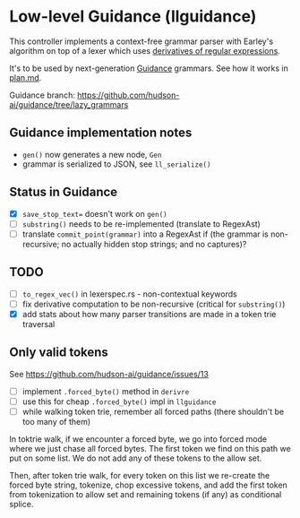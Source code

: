 # Low-level Guidance (llguidance)

This controller implements a context-free grammar parser with Earley's algorithm
on top of a lexer which uses [derivatives of regular expressions](../derivre/README.md).

It's to be used by next-generation [Guidance](https://github.com/guidance-ai/guidance) grammars.
See how it works in [plan.md](./plan.md).

Guidance branch: https://github.com/hudson-ai/guidance/tree/lazy_grammars

## Guidance implementation notes

- `gen()` now generates a new node, `Gen`
- grammar is serialized to JSON, see `ll_serialize()`

## Status in Guidance

- [x] `save_stop_text=` doesn't work on `gen()`
- [ ] `substring()` needs to be re-implemented (translate to RegexAst)
- [ ] translate `commit_point(grammar)` into a RegexAst if
      (the grammar is non-recursive;
      no actually hidden stop strings;
      and no captures)?

## TODO

- [ ] `to_regex_vec()` in lexerspec.rs - non-contextual keywords
- [ ] fix derivative computation to be non-recursive (critical for `substring()`)
- [x] add stats about how many parser transitions are made in a token trie traversal

## Only valid tokens

See https://github.com/hudson-ai/guidance/issues/13

- [ ] implement `.forced_byte()` method in `derivre`
- [ ] use this for cheap `.forced_byte()` impl in `llguidance`
- [ ] while walking token trie, remember all forced paths (there shouldn't be too many of them)

In toktrie walk, if we encounter a forced byte, we go into forced mode
where we just chase all forced bytes.
The first token we find on this path we put on some list.
We do not add any of these tokens to the allow set.

Then, after token trie walk, for every token on this list we re-create
the forced byte string, tokenize, chop excessive tokens, and add the first
token from tokenization to allow set and remaining tokens (if any) as conditional
splice.
